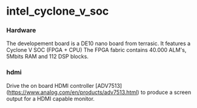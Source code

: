 # intel_cyclone_v_soc


### Hardware
The developement board is a DE10 nano board from terrasic.
It features a Cyclone V SOC (FPGA + CPU)
The FPGA fabric contains 40.000 ALM's, 5Mbits RAM and 112 DSP blocks.

### hdmi
Drive the on board HDMI controller 
[ADV7513] (https://www.analog.com/en/products/adv7513.html) 
to produce a screen output for a HDMI capable monitor.
